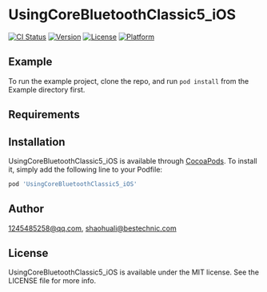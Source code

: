 # UsingCoreBluetoothClassic5_iOS

[![CI Status](https://img.shields.io/travis/1245485258@qq.com/UsingCoreBluetoothClassic5_iOS.svg?style=flat)](https://travis-ci.org/1245485258@qq.com/UsingCoreBluetoothClassic5_iOS)
[![Version](https://img.shields.io/cocoapods/v/UsingCoreBluetoothClassic5_iOS.svg?style=flat)](https://cocoapods.org/pods/UsingCoreBluetoothClassic5_iOS)
[![License](https://img.shields.io/cocoapods/l/UsingCoreBluetoothClassic5_iOS.svg?style=flat)](https://cocoapods.org/pods/UsingCoreBluetoothClassic5_iOS)
[![Platform](https://img.shields.io/cocoapods/p/UsingCoreBluetoothClassic5_iOS.svg?style=flat)](https://cocoapods.org/pods/UsingCoreBluetoothClassic5_iOS)

## Example

To run the example project, clone the repo, and run `pod install` from the Example directory first.

## Requirements

## Installation

UsingCoreBluetoothClassic5_iOS is available through [CocoaPods](https://cocoapods.org). To install
it, simply add the following line to your Podfile:

```ruby
pod 'UsingCoreBluetoothClassic5_iOS'
```

## Author

1245485258@qq.com, shaohuali@bestechnic.com

## License

UsingCoreBluetoothClassic5_iOS is available under the MIT license. See the LICENSE file for more info.
